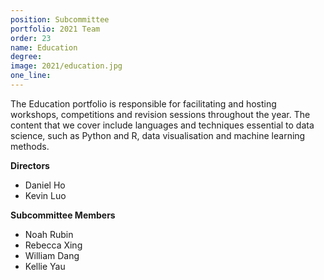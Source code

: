 ```yaml
---
position: Subcommittee
portfolio: 2021 Team
order: 23
name: Education
degree: 
image: 2021/education.jpg
one_line:
---
```

The Education portfolio is responsible for facilitating and hosting workshops, competitions and revision sessions throughout the
year. The content that we cover include languages and techniques essential to data science, such as Python and R, data
visualisation and machine learning methods.

**Directors**
* Daniel Ho
* Kevin Luo

**Subcommittee Members**
* Noah Rubin
* Rebecca Xing
* William Dang
* Kellie Yau